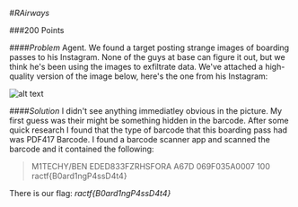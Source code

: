 #*RAirways*

###200 Points

####*Problem*
Agent. We found a target posting strange images of boarding passes to his Instagram. None of the guys at base can figure it out, but we think he's been using the images to exfiltrate data. We've attached a high-quality version of the image below, here's the one from his Instagram: 

![alt text](files/RAirways.jpg "Airline Ticket")


####*Solution*
I didn't see anything immediatley obvious in the picture. My first guess was their might be something hidden in the barcode. After some quick research I found that the type of barcode that this boarding pass had was PDF417 Barcode. I found a barcode scanner app and scanned the barcode and it contained the following:
>M1TECHY/BEN           EDED833FZRHSFORA A67D 069F035A0007 100
>ractf{B0ard1ngP4ssD4t4}

There is our flag: *ractf{B0ard1ngP4ssD4t4}*
